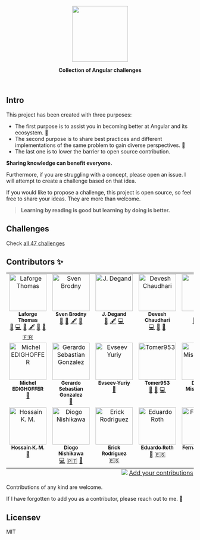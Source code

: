 <p align='center'>
  <img src='./logo/angular-challenge.png' height="150px"/>
</p>

<p align='center' style='font-weight:bold'>Collection of Angular challenges</p>

<br>

## Intro

This project has been created with three purposes:

- The first purpose is to assist you in becoming better at Angular and its ecosystem. 💪
- The second purpose is to share best practices and different implementations of the same problem to gain diverse perspectives. 📖
- The last one is to lower the barrier to open source contribution.

**Sharing knowledge can benefit everyone.**

Furthermore, if you are struggling with a concept, please open an issue. I will attempt to create a challenge based on that idea.

If you would like to propose a challenge, this project is open source, so feel free to share your ideas. They are more than welcome.

> **Learning by reading is good but learning by doing is better.**

## Challenges

Check [all 47 challenges](https://angular-challenges.vercel.app/)

## Contributors ✨

<!-- ALL-CONTRIBUTORS-LIST:START - Do not remove or modify this section -->
<!-- prettier-ignore-start -->
<!-- markdownlint-disable -->
<table>
  <tbody>
    <tr>
      <td align="center" valign="top" width="14.28%"><a href="https://thomaslaforge.dev/home"><img src="https://avatars.githubusercontent.com/u/30832608?v=4?s=100" width="100px;" alt="Laforge Thomas"/><br /><sub><b>Laforge Thomas</b></sub></a><br /><a href="#challenge-tomalaforge" title="Create a challenge">🧩</a> <a href="https://github.com/tomalaforge/angular-challenges/commits?author=tomalaforge" title="Code">💻</a> <a href="https://github.com/tomalaforge/angular-challenges/commits?author=tomalaforge" title="Documentation">📖</a> <a href="#content-tomalaforge" title="Content">🖋</a> <a href="#ideas-tomalaforge" title="Ideas, Planning, & Feedback">🤔</a> <a href="#design-tomalaforge" title="Design">🎨</a> <a href="#translation-fr-tomalaforge" title="Translate in French">🇫🇷</a></td>
      <td align="center" valign="top" width="14.28%"><a href="https://svenson95.github.io/sb-portfolio/"><img src="https://avatars.githubusercontent.com/u/46655156?v=4?s=100" width="100px;" alt="Sven Brodny"/><br /><sub><b>Sven Brodny</b></sub></a><br /><a href="https://github.com/tomalaforge/angular-challenges/commits?author=svenson95" title="Documentation">📖</a> <a href="#challenge-svenson95" title="Create a challenge">🧩</a> <a href="#content-svenson95" title="Content">🖋</a> <a href="#design-svenson95" title="Design">🎨</a></td>
      <td align="center" valign="top" width="14.28%"><a href="https://github.com/jdegand"><img src="https://avatars.githubusercontent.com/u/70610011?v=4?s=100" width="100px;" alt="J. Degand"/><br /><sub><b>J. Degand</b></sub></a><br /><a href="https://github.com/tomalaforge/angular-challenges/commits?author=jdegand" title="Documentation">📖</a> <a href="#content-jdegand" title="Content">🖋</a> <a href="https://github.com/tomalaforge/angular-challenges/commits?author=jdegand" title="Code">💻</a></td>
      <td align="center" valign="top" width="14.28%"><a href="https://github.com/DeveshChau"><img src="https://avatars.githubusercontent.com/u/9509673?v=4?s=100" width="100px;" alt="Devesh Chaudhari"/><br /><sub><b>Devesh Chaudhari</b></sub></a><br /><a href="https://github.com/tomalaforge/angular-challenges/commits?author=DeveshChau" title="Code">💻</a> <a href="https://github.com/tomalaforge/angular-challenges/issues?q=author%3ADeveshChau" title="Bug reports">🐛</a> <a href="#challenge-DeveshChau" title="Create a challenge">🧩</a></td>
      <td align="center" valign="top" width="14.28%"><a href="https://github.com/stillst"><img src="https://avatars.githubusercontent.com/u/1463098?v=4?s=100" width="100px;" alt="stillst"/><br /><sub><b>stillst</b></sub></a><br /><a href="#challenge-stillst" title="Create a challenge">🧩</a> <a href="#translation-ru-stillst" title="Translate in Russian">🇷🇺</a></td>
      <td align="center" valign="top" width="14.28%"><a href="https://wandrille-guesdon.com/"><img src="https://avatars.githubusercontent.com/u/15016833?v=4?s=100" width="100px;" alt="Wandrille"/><br /><sub><b>Wandrille</b></sub></a><br /><a href="#challenge-wandri" title="Create a challenge">🧩</a></td>
      <td align="center" valign="top" width="14.28%"><a href="https://github.com/alan-bio"><img src="https://avatars.githubusercontent.com/u/31838230?v=4?s=100" width="100px;" alt="Alan Dragicevich"/><br /><sub><b>Alan Dragicevich</b></sub></a><br /><a href="https://github.com/tomalaforge/angular-challenges/commits?author=alan-bio" title="Documentation">📖</a></td>
    </tr>
    <tr>
      <td align="center" valign="top" width="14.28%"><a href="https://github.com/edimitchel"><img src="https://avatars.githubusercontent.com/u/2922851?v=4?s=100" width="100px;" alt="Michel EDIGHOFFER"/><br /><sub><b>Michel EDIGHOFFER</b></sub></a><br /><a href="https://github.com/tomalaforge/angular-challenges/commits?author=edimitchel" title="Documentation">📖</a></td>
      <td align="center" valign="top" width="14.28%"><a href="https://github.com/gsgonzalez88"><img src="https://avatars.githubusercontent.com/u/39884678?v=4?s=100" width="100px;" alt="Gerardo Sebastian Gonzalez"/><br /><sub><b>Gerardo Sebastian Gonzalez</b></sub></a><br /><a href="https://github.com/tomalaforge/angular-challenges/commits?author=gsgonzalez88" title="Documentation">📖</a></td>
      <td align="center" valign="top" width="14.28%"><a href="https://github.com/marryday"><img src="https://avatars.githubusercontent.com/u/57489315?v=4?s=100" width="100px;" alt="Evseev Yuriy"/><br /><sub><b>Evseev Yuriy</b></sub></a><br /><a href="https://github.com/tomalaforge/angular-challenges/issues?q=author%3Amarryday" title="Bug reports">🐛</a></td>
      <td align="center" valign="top" width="14.28%"><a href="https://github.com/tomer953"><img src="https://avatars.githubusercontent.com/u/1807493?v=4?s=100" width="100px;" alt="Tomer953"/><br /><sub><b>Tomer953</b></sub></a><br /><a href="https://github.com/tomalaforge/angular-challenges/issues?q=author%3Atomer953" title="Bug reports">🐛</a> <a href="https://github.com/tomalaforge/angular-challenges/commits?author=tomer953" title="Documentation">📖</a> <a href="https://github.com/tomalaforge/angular-challenges/commits?author=tomer953" title="Code">💻</a></td>
      <td align="center" valign="top" width="14.28%"><a href="https://github.com/dmmishchenko"><img src="https://avatars.githubusercontent.com/u/51910160?v=4?s=100" width="100px;" alt="Dmitriy Mishchenko"/><br /><sub><b>Dmitriy Mishchenko</b></sub></a><br /><a href="https://github.com/tomalaforge/angular-challenges/commits?author=dmmishchenko" title="Documentation">📖</a></td>
      <td align="center" valign="top" width="14.28%"><a href="http://www.sagardev.com.np"><img src="https://avatars.githubusercontent.com/u/30800393?v=4?s=100" width="100px;" alt="Sagar Devkota"/><br /><sub><b>Sagar Devkota</b></sub></a><br /><a href="https://github.com/tomalaforge/angular-challenges/commits?author=Sagardevkota" title="Documentation">📖</a> <a href="https://github.com/tomalaforge/angular-challenges/commits?author=Sagardevkota" title="Code">💻</a></td>
      <td align="center" valign="top" width="14.28%"><a href="https://nelsonguti.dev/"><img src="https://avatars.githubusercontent.com/u/62297014?v=4?s=100" width="100px;" alt="Nelson Gutierrez"/><br /><sub><b>Nelson Gutierrez</b></sub></a><br /><a href="#translation-es-nelsongutidev" title="Translate in Spanish">🇪🇸</a></td>
    </tr>
    <tr>
      <td align="center" valign="top" width="14.28%"><a href="https://github.com/ho-ssain"><img src="https://avatars.githubusercontent.com/u/61125174?v=4?s=100" width="100px;" alt="Hossain K. M."/><br /><sub><b>Hossain K. M.</b></sub></a><br /><a href="https://github.com/tomalaforge/angular-challenges/commits?author=ho-ssain" title="Documentation">📖</a></td>
      <td align="center" valign="top" width="14.28%"><a href="https://github.com/kabrunko-dev/"><img src="https://avatars.githubusercontent.com/u/142346548?v=4?s=100" width="100px;" alt="Diogo Nishikawa"/><br /><sub><b>Diogo Nishikawa</b></sub></a><br /><a href="https://github.com/tomalaforge/angular-challenges/commits?author=kabrunko-dev" title="Code">💻</a> <a href="#translation-pt-kabrunko-dev" title="Translate in Portuguese">🇵🇹</a> <a href="https://github.com/tomalaforge/angular-challenges/commits?author=kabrunko-dev" title="Documentation">📖</a></td>
      <td align="center" valign="top" width="14.28%"><a href="http://www.streamoverlaypro.com"><img src="https://avatars.githubusercontent.com/u/1978642?v=4?s=100" width="100px;" alt="Erick Rodriguez"/><br /><sub><b>Erick Rodriguez</b></sub></a><br /><a href="#translation-es-ErickRodrCodes" title="Translate in Spanish">🇪🇸</a></td>
      <td align="center" valign="top" width="14.28%"><a href="https://eduardoroth.dev"><img src="https://avatars.githubusercontent.com/u/5419161?v=4?s=100" width="100px;" alt="Eduardo Roth"/><br /><sub><b>Eduardo Roth</b></sub></a><br /><a href="https://github.com/tomalaforge/angular-challenges/commits?author=eduardoRoth" title="Documentation">📖</a> <a href="#translation-es-eduardoRoth" title="Translate in Spanish">🇪🇸</a></td>
      <td align="center" valign="top" width="14.28%"><a href="https://github.com/1fbr"><img src="https://avatars.githubusercontent.com/u/63980689?v=4?s=100" width="100px;" alt="Fernando Bello"/><br /><sub><b>Fernando Bello</b></sub></a><br /><a href="https://github.com/tomalaforge/angular-challenges/commits?author=1fbr" title="Documentation">📖</a></td>
      <td align="center" valign="top" width="14.28%"><a href="https://github.com/webbomj"><img src="https://avatars.githubusercontent.com/u/86595717?v=4?s=100" width="100px;" alt="Лапин Андрей (Lapin Andrey)"/><br /><sub><b>Лапин Андрей (Lapin Andrey)</b></sub></a><br /><a href="#translation-ru" title="Translate in Russian">🇷🇺</a></td>
    </tr>
  </tbody>
  <tfoot>
    <tr>
      <td align="center" size="13px" colspan="7">
        <img src="https://raw.githubusercontent.com/all-contributors/all-contributors-cli/1b8533af435da9854653492b1327a23a4dbd0a10/assets/logo-small.svg">
          <a href="https://all-contributors.js.org/docs/en/bot/usage">Add your contributions</a>
        </img>
      </td>
    </tr>
  </tfoot>
</table>

<!-- markdownlint-restore -->
<!-- prettier-ignore-end -->

<!-- ALL-CONTRIBUTORS-LIST:END -->

Contributions of any kind are welcome.

If I have forgotten to add you as a contributor, please reach out to me. 🙏

## Licensev

MIT

